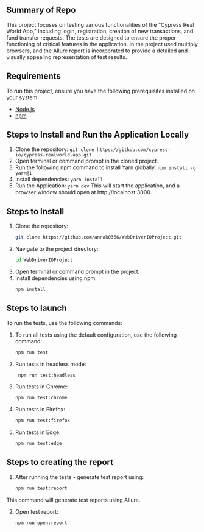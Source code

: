 ## Summary of Repo
This project focuses on testing various functionalities of the "Cypress Real World App," including login, registration, creation of new transactions, and fund transfer requests. The tests are designed to ensure the proper functioning of critical features in the application. In the project used multiply browsers, and the Allure report is incorporated to provide a detailed and visually appealing representation of test results.

## Requirements
To run this project, ensure you have the following prerequisites installed on your system:
- [Node.js](https://nodejs.org/)
- [npm](https://www.npmjs.com/)

## Steps to Install and Run the Application Locally
1. Clone the repository:
   `git clone https://github.com/cypress-io/cypress-realworld-app.git`
2. Open terminal or command prompt in the cloned project.
3. Run the following npm command to install Yarn globally:
   `npm install -g yarn@1`
4. Install dependencies:
   `yarn install`
5. Run the Application:
   `yarn dev`
   This will start the application, and a browser window should open at http://localhost:3000.

## Steps to Install
1. Clone the repository:
   ```bash
   git clone https://github.com/annak0366/WebDriverIOProject.git

2. Navigate to the project directory:
   ```bash
   cd WebDriverIOProject

3. Open terminal or command prompt in the project.
4. Install dependencies using npm:
   ```bash
   npm install

## Steps to launch
To run the tests, use the following commands:

1) To run all tests using the default configuration, use the following command:
   ```bash
   npm run test
2) Run tests in headless mode: 
   ```bash
    npm run test:headless
4) Run tests in Chrome:
   ```bash
   npm run test:chrome
5) Run tests in Firefox:
   ```bash
   npm run test:firefox
6) Run tests in Edge:
   ```bash
   npm run test:edge

## Steps to creating the report
1) After running the tests - generate test report using:
    ```bash
    npm run test:report
This command will generate test reports using Allure.
 
2) Open test report:
   ```bash
   npm run open:report